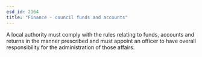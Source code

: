 ```yaml
---
esd_id: 2164
title: "Finance - council funds and accounts"
---
```


A local authority must comply with the rules relating to funds, accounts and returns in the manner prescribed and must appoint an officer to have overall responsibility for the administration of those affairs.

